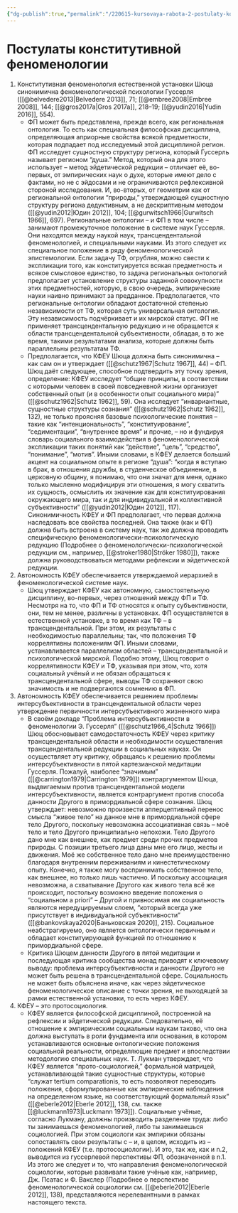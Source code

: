 ```yaml
---
{"dg-publish":true,"permalink":"/220615-kursovaya-rabota-2-postulaty-konstitutivnoj-fenomenologii/","dgHomeLink":false,"dgPassFrontmatter":false}
---
```


# Постулаты конститутивной феноменологии
1. Конститутивная феноменология естественной установки Шюца синонимична феноменологической психологии Гуссерля  ([[@belvedere2013|Belvedere 2013]], 71; [[@embree2008|Embree 2008]], 144; [[@gros2017a|Gros 2017a]], 218–19; [[@yudin2016|Yudin 2016]], 554).
	- ФП может быть представлена, прежде всего, как региональная онтология. То есть как специальная философская дисциплина, определяющая априорные свойства всякой предметности, которая подпадает под исследуемый этой дисциплиной регион. ФП исследует сущностную структуру региона, который Гуссерль называет регионом “душа.” Метод, который она для этого использует – метод эйдетической редукции – отличает её, во-первых, от эмпирических наук о духе, которые имеют дело с фактами, но не с эйдосами и не ограничиваются рефлексивной стороной исследования. И, во-вторых, от геометрии как от региональной онтологии “природы,” утверждающей сущностную структуру региона дедуктивным, а не дескриптивным методом ([[@yudin2012|Юдин 2012]], 104; [[@gurwitsch1966|Gurwitsch 1966]], 697). Региональные онтологии – и ФП в том числе – занимают промежуточное положение в системе наук Гуссерля. Они находятся между наукой наук, трансцендентальной феноменологией, и специальными науками. Из этого следует их специальное положение в ряду феноменологической эпистемологии. Если задачу ТФ, огрубляя, можно свести к экспликации того, как конституируется всякая предметность и всякое смысловое единство, то задача региональных онтологий предполагает установление структуры заданной совокупности этих предметностей, которую, в свою очередь, эмпирические науки наивно принимают за предданное. Предполагается, что региональные онтологии обладают достаточной степенью независимости от ТФ, которая суть универсальная онтология. Эту независимость подчёркивает и их мирской статус. ФП не применяет трансцендентальную редукцию и не обращается к области трансцендентальной субъективности, обладая, в то же время, такими результатами анализа, которые должны быть параллельны результатам ТФ.
	- Предполагается, что КФЕУ Шюца должна быть синонимична – как сам он и утверждает ([[@schutz1967|Schutz 1967]], 44) – ФП. Шюц даёт следующее, способное подтвердить эту точку зрения, определение: КФЕУ исследует “общие принципы, в соответствии с которыми человек в своей повседневной жизни организует собственный опыт (и в особенности опыт социального мира)” ([[@schutz1962|Schutz 1962]], 59). Она исследует “инвариантные, сущностные структуры сознания” ([[@schutz1962|Schutz 1962]], 132), не только проясняя базовые психологические понятия – такие как “интенциональность”, “конституирование”, “седиментации”, “внутреннее время” и прочие, – но и фундируя словарь социального взаимодействия в феноменологической экспликации таких понятий как “действие”, “цель”, “средство”, “понимание”, “мотив”. Иными словами, в КФЕУ делается больший акцент на социальном опыте в регионе “душа”: “когда я вступаю в брак, в отношения дружбы, в студенческое объединение, в церковную общину, я понимаю, что они значат для меня, однако только мысленно модифицируя эти отношения, я могу схватить их сущность, осмыслить их значение как для конституирования окружающего мира, так и для индивидуальной и коллективной субъективности” ([[@yudin2012|Юдин 2012]], 117). Синонимичность КФЕУ и ФП предполагает, что первая должна наследовать все свойства последней. Она также (как и ФП) должна быть встроена в систему наук, так же должна проводить специфическую феноменологически-психологическую редукцию (Подробнее о феноменологически-психологической редукции см., например, [[@stroker1980|Ströker 1980]]), также должна руководствоваться методами рефлексии и эйдетической редукции.
2. Автономность КФЕУ обеспечивается утверждаемой иерархией в феноменологической системе наук.
	- Шюц утверждает КФЕУ как автономную, самостоятельную дисциплину, во-первых, через отношений между ФП и ТФ. Несмотря на то, что ФП и ТФ относятся к опыту субъективности, они, тем не менее, различны в установках. ФП осуществляется в естественной установке, в то время как ТФ – в трансцендентальной. При этом, их результаты с необходимостью параллельны; так, что положения ТФ коррелятивны положениям ФП. Иными словами, устанавливается параллелизм областей – трансцендентальной и психологической мирской. Подобно этому, Шюц говорит о коррелятивности КФЕУ и ТФ, указывая при этом, что, хотя социальный учёный и не обязан обращаться к трансцендентальной сфере, выводы ТФ сохраняют свою значимость и не подвергаются сомнению в ФП.
3. Автономность КФЕУ обеспечивается решением проблемы интерсубъективности в трансцендентальной области через утверждение первичности интерсубъективного жизненного мира
	- В своём докладе “Проблема интерсубъективности в феноменологии Э. Гуссерля” ([[@schutz1966_4|Schutz 1966]]) Шюц обосновывает самодостаточность КФЕУ через критику трансцендентальной области и необходимости осуществления трансцендентальной редукции в социальных науках. Он осуществляет эту критику, обращаясь к решению проблемы интерсубъективности в пятой картезианской медитации Гуссерля. Пожалуй, наиболее “значимым” ([[@carrington1979|Carrington 1979]]) контраргументом Шюца, выдвигаемым против трансцендентальной модели интерсубъективности, является контраргумент против способа данности Другого в примордиальной сфере сознания. Шюц утверждает: невозможно произвести апперцептивный перенос смысла “живое тело” на данное мне в примордиальной сфере тело Другого, поскольку невозможна ассоциативная связь – моё тело и тело Другого принципиально непохожи. Тело Другого дано мне как внешнее, как предмет среди прочих предметов природы. С позиции третьего лица даны мне его лицо, жесты и движения. Моё же собственное тело дано мне преимущественно благодаря внутренним переживаниям и кинестетическому опыту. Конечно, я также могу воспринимать собственное тело, как внешнее, но только лишь частично. И поскольку ассоциация невозможна, а схватывание Другого как живого тела всё же происходит, постольку возможно введение положения о “социальном a priori” – Другой и привносимая им социальность являются нередуцируемым слоем, “который всегда уже присутствует в индивидуальной субъективности” ([[@bankovskaya2020|Баньковская 2020]], 215). Социальное неабстрагируемо, оно является онтологически первичным и обладает конституирующей функцией по отношению к примордиальной сфере.
	- Критика Шюцем данности Другого в пятой медитации и последующая критика сообщества монад приводят к ключевому выводу: проблема интерсубъективности и данности Другого не может быть решена в трансцендентальной сфере. Социальность не может быть объяснена иначе, как через эйдетическое феноменологическое описание с точки зрения, не выходящей за рамки естественной установки, то есть через КФЕУ.
4. КФЕУ – это протосоциология.
	- КФЕУ является философской дисциплиной, построенной на рефлексии и эйдетической редукции. Следовательно, её отношение к эмпирическим социальным наукам таково, что она должна выступать в роли фундамента или основания, в котором устанавливаются основные онтологические положения социальной реальности, определяющие предмет и впоследствии методологию специальных наук. Т. Лукман утверждает, что КФЕУ является “прото-социологией,” формальной матрицей, устанавливающей такие сущностные структуры, которые “служат tertium comparationis, то есть позволяют переводить положения, сформулированные как эмпирические наблюдения на определенном языке, на соответствующий формальный язык” ([[@eberle2012|Eberle 2012]], 138, см. также [[@luckmann1973|Luckmann 1973]]). Социальные учёные, согласно Лукману, должны производить разделение труда: либо ты занимаешься феноменологией, либо ты занимаешься социологией. При этом социологи как эмпирики обязаны сопоставлять свои результаты с – и, в целом, исходить из – положений КФЕУ (т.е. протосоциологии). И это, так же, как и n.2, выводится из гуссерлевой перспективы ФП, обозначенной в n.1. Из этого же следует и то, что направления феноменологической социологии, которые развивали такие учёные как, например, Дж. Псатас и Ф. Вакслер (Подробнее о перспективе феноменологической социологии см. [[@eberle2012|Eberle 2012]], 138), представляются нерелевантными в рамках настоящего текста.


